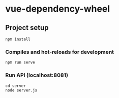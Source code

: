 # vue-dependency-wheel

## Project setup
```
npm install
```

### Compiles and hot-reloads for development
```
npm run serve
```

### Run API (localhost:8081)
```
cd server
node server.js
```
